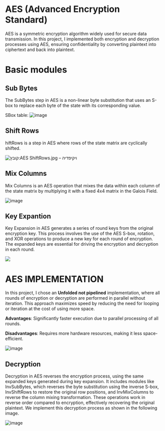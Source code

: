 # AES (Advanced Encryption Standard)
AES  is a symmetric encryption algorithm widely used for secure data transmission. In this project, I implemented both encryption and decryption processes using AES, ensuring confidentiality by converting plaintext into ciphertext and back into plaintext.

# Basic modules
## Sub Bytes
The SubBytes step in AES is a non-linear byte substitution that uses an S-box to replace each byte of the state with its corresponding value. 

SBox table:
![image](https://github.com/user-attachments/assets/c8f10831-7c10-42f5-8ff2-5ea3693c4d66)


## Shift Rows
hiftRows is a step in AES where rows of the state matrix are cyclically shifted.




![קובץ:AES ShiftRows.jpg – ויקיפדיה](https://upload.wikimedia.org/wikipedia/commons/b/b6/AES_ShiftRows.jpg)

## Mix Columns
Mix Columns is an AES operation that mixes the data within each column of the state matrix by multiplying it with a fixed 4x4 matrix in the Galois Field.

![image](https://github.com/user-attachments/assets/69197632-4ab6-49f9-a679-0d942364f3e8)


## Key Expantion
Key Expansion in AES generates a series of round keys from the original encryption key. This process involves the use of the AES S-box, rotation, and XOR operations to produce a new key for each round of encryption. The expanded keys are essential for driving the encryption and decryption in each round.

![](https://img.brainkart.com/imagebk9/HbLkjBr.jpg)

# AES IMPLEMENTATION

In this project, I chose an **Unfolded not pipelined** implementation, where all rounds of encryption or decryption are performed in parallel without iteration. This approach maximizes speed by reducing the need for looping or iteration at the cost of using more space.

**Advantages**: Significantly faster execution due to parallel processing of all rounds.

**Disadvantages**: Requires more hardware resources, making it less space-efficient.

![image](https://github.com/user-attachments/assets/f53d84e2-044c-4712-9d8a-4ca42854f6c7)

## Decryption
Decryption in AES reverses the encryption process, using the same expanded keys generated during key expansion. It includes modules like InvSubBytes, which reverses the byte substitution using the inverse S-box, InvShiftRows to restore the original row positions, and InvMixColumns to reverse the column mixing transformation. These operations work in reverse order compared to encryption, effectively recovering the original plaintext. We implement this decryption process as shown in the following image.

![image](https://github.com/user-attachments/assets/00133cd9-3034-4e0f-81ab-1a5a1ffeb97e)

